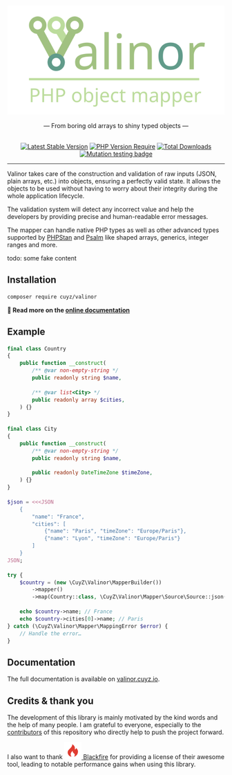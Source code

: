 <div align="center">

![Valinor banner](docs/pages/img/valinor-banner.svg)

<div>— From boring old arrays to shiny typed objects —</div>

<br>

[![Latest Stable Version](https://poser.pugx.org/cuyz/valinor/v)][link-packagist]
[![PHP Version Require](https://poser.pugx.org/cuyz/valinor/require/php)][link-packagist]
[![Total Downloads](https://poser.pugx.org/cuyz/valinor/downloads)][link-packagist]
[![Mutation testing badge](https://img.shields.io/endpoint?style=flat&url=https%3A%2F%2Fbadge-api.stryker-mutator.io%2Fgithub.com%2FCuyZ%2FValinor%2Fmaster)](https://dashboard.stryker-mutator.io/reports/github.com/CuyZ/Valinor/master)

</div>

---

Valinor takes care of the construction and validation of raw inputs (JSON, plain
arrays, etc.) into objects, ensuring a perfectly valid state. It allows the
objects to be used without having to worry about their integrity during the
whole application lifecycle.

The validation system will detect any incorrect value and help the developers by
providing precise and human-readable error messages.

The mapper can handle native PHP types as well as other advanced types supported
by [PHPStan] and [Psalm] like shaped arrays, generics, integer ranges and more.

todo: some fake content

## Installation

```bash
composer require cuyz/valinor
```

**📔 Read more on the [online documentation](https://valinor.cuyz.io)**

## Example

```php
final class Country
{
    public function __construct(
        /** @var non-empty-string */
        public readonly string $name,
        
        /** @var list<City> */
        public readonly array $cities,
    ) {}
}

final class City
{
    public function __construct(
        /** @var non-empty-string */
        public readonly string $name,
        
        public readonly DateTimeZone $timeZone,
    ) {}
}

$json = <<<JSON
    {
        "name": "France",
        "cities": [
            {"name": "Paris", "timeZone": "Europe/Paris"},
            {"name": "Lyon", "timeZone": "Europe/Paris"}
        ]
    }
JSON;

try {
    $country = (new \CuyZ\Valinor\MapperBuilder())
        ->mapper()
        ->map(Country::class, \CuyZ\Valinor\Mapper\Source\Source::json($json));

    echo $country->name; // France 
    echo $country->cities[0]->name; // Paris
} catch (\CuyZ\Valinor\Mapper\MappingError $error) {
    // Handle the error…
}
```

## Documentation

The full documentation is available on [valinor.cuyz.io].

## Credits & thank you

The development of this library is mainly motivated by the kind words and the
help of many people. I am grateful to everyone, especially to the [contributors]
of this repository who directly help to push the project forward.

I also want to thank
[![blackfire-logo] Blackfire](https://www.blackfire.io/?utm_source=valinor&utm_medium=readme&utm_campaign=free-open-source)
for providing a license of their awesome tool, leading to notable performance
gains when using this library.

[link-packagist]: https://packagist.org/packages/cuyz/valinor

[contributors]: https://github.com/CuyZ/Valinor/graphs/contributors

[PHPStan]: https://phpstan.org/

[Psalm]: https://psalm.dev/

[Blackfire]: https://www.blackfire.io/?utm_source=valinor&utm_medium=readme&utm_campaign=free-open-source

[blackfire-logo]: docs/pages/img/blackfire-logo.svg "Blackfire logo"

[valinor.cuyz.io]: https://valinor.cuyz.io
